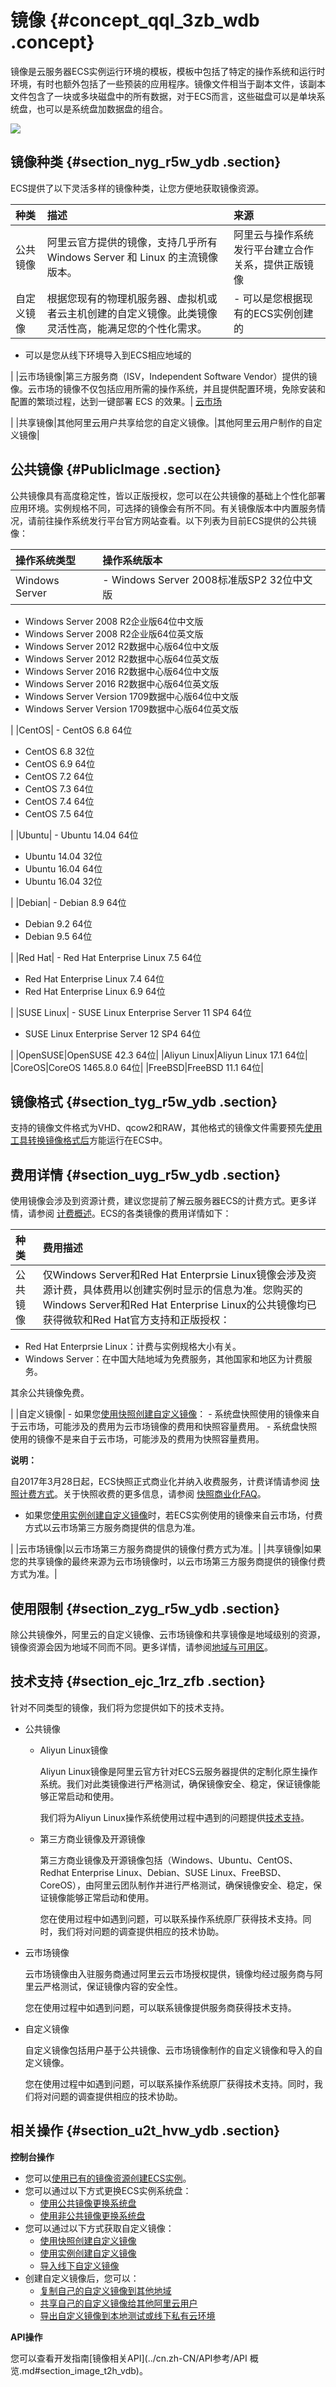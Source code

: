 # 镜像 {#concept_qql_3zb_wdb .concept}

镜像是云服务器ECS实例运行环境的模板，模板中包括了特定的操作系统和运行时环境，有时也额外包括了一些预装的应用程序。镜像文件相当于副本文件，该副本文件包含了一块或多块磁盘中的所有数据，对于ECS而言，这些磁盘可以是单块系统盘，也可以是系统盘加数据盘的组合。

![](http://static-aliyun-doc.oss-cn-hangzhou.aliyuncs.com/assets/img/9572/15439788045238_zh-CN.png)

## 镜像种类 {#section_nyg_r5w_ydb .section}

ECS提供了以下灵活多样的镜像种类，让您方便地获取镜像资源。

|种类|描述|来源|
|:-|:-|:-|
|公共镜像|阿里云官方提供的镜像，支持几乎所有 Windows Server 和 Linux 的主流镜像版本。|阿里云与操作系统发行平台建立合作关系，提供正版镜像|
|自定义镜像|根据您现有的物理机服务器、虚拟机或者云主机创建的自定义镜像。此类镜像灵活性高，能满足您的个性化需求。| -   可以是您根据现有的ECS实例创建的
-   可以是您从线下环境导入到ECS相应地域的

 |
|云市场镜像|第三方服务商（ISV，Independent Software Vendor）提供的镜像。云市场的镜像不仅包括应用所需的操作系统，并且提供配置环境，免除安装和配置的繁琐过程，达到一键部署 ECS 的效果。| [云市场](https://market.aliyun.com/)

 |
|共享镜像|其他阿里云用户共享给您的自定义镜像。|其他阿里云用户制作的自定义镜像|

## 公共镜像 {#PublicImage .section}

公共镜像具有高度稳定性，皆以正版授权，您可以在公共镜像的基础上个性化部署应用环境。实例规格不同，可选择的镜像会有所不同。有关镜像版本中内置服务情况，请前往操作系统发行平台官方网站查看。以下列表为目前ECS提供的公共镜像：

|操作系统类型|操作系统版本|
|:-----|:-----|
|Windows Server| -   Windows Server 2008标准版SP2 32位中文版
-   Windows Server 2008 R2企业版64位中文版
-   Windows Server 2008 R2企业版64位英文版
-   Windows Server 2012 R2数据中心版64位中文版
-   Windows Server 2012 R2数据中心版64位英文版
-   Windows Server 2016 R2数据中心版64位中文版
-   Windows Server 2016 R2数据中心版64位英文版
-   Windows Server Version 1709数据中心版64位中文版
-   Windows Server Version 1709数据中心版64位英文版

 |
|CentOS| -   CentOS 6.8 64位
-   CentOS 6.8 32位
-   CentOS 6.9 64位
-   CentOS 7.2 64位
-   CentOS 7.3 64位
-   CentOS 7.4 64位
-   CentOS 7.5 64位

 |
|Ubuntu| -   Ubuntu 14.04 64位
-   Ubuntu 14.04 32位
-   Ubuntu 16.04 64位
-   Ubuntu 16.04 32位

 |
|Debian| -   Debian 8.9 64位
-   Debian 9.2 64位
-   Debian 9.5 64位

 |
|Red Hat| -   Red Hat Enterprise Linux 7.5 64位
-   Red Hat Enterprise Linux 7.4 64位
-   Red Hat Enterprise Linux 6.9 64位

 |
|SUSE Linux| -   SUSE Linux Enterprise Server 11 SP4 64位
-   SUSE Linux Enterprise Server 12 SP4 64位

 |
|OpenSUSE|OpenSUSE 42.3 64位|
|Aliyun Linux|Aliyun Linux 17.1 64位|
|CoreOS|CoreOS 1465.8.0 64位|
|FreeBSD|FreeBSD 11.1 64位|

## 镜像格式 {#section_tyg_r5w_ydb .section}

支持的镜像文件格式为VHD、qcow2和RAW，其他格式的镜像文件需要预先[使用工具转换镜像格式后](../cn.zh-CN/用户指南/镜像/导入镜像/转换镜像格式.md#)方能运行在ECS中。

## 费用详情 {#section_uyg_r5w_ydb .section}

使用镜像会涉及到资源计费，建议您提前了解云服务器ECS的计费方式。更多详情，请参阅 [计费概述](../cn.zh-CN/产品定价/计费概述.md#)。ECS的各类镜像的费用详情如下：

|种类|费用描述|
|:-|:---|
|公共镜像| 仅Windows Server和Red Hat Enterprsie Linux镜像会涉及资源计费，具体费用以创建实例时显示的信息为准。您购买的Windows Server和Red Hat Enterprise Linux的公共镜像均已获得微软和Red Hat官方支持和正版授权：

-   Red Hat Enterprsie Linux：计费与实例规格大小有关。
-   Windows Server：在中国大陆地域为免费服务，其他国家和地区为计费服务。

 其余公共镜像免费。

 |
|自定义镜像| -   如果您[使用快照创建自定义镜像](../cn.zh-CN/用户指南/镜像/创建自定义镜像/使用快照创建自定义镜像.md#)：
    -   系统盘快照使用的镜像来自于云市场，可能涉及的费用为云市场镜像的费用和快照容量费用。
    -   系统盘快照使用的镜像不是来自于云市场，可能涉及的费用为快照容量费用。

**说明：** 

自2017年3月28日起，ECS快照正式商业化并纳入收费服务，计费详情请参阅 [快照计费方式](../cn.zh-CN/产品定价/快照计费方式.md#)。关于快照收费的更多信息，请参阅 [快照商业化FAQ](https://help.aliyun.com/document_detail/52045.html)。

-   如果您[使用实例创建自定义镜像](../cn.zh-CN/用户指南/镜像/创建自定义镜像/使用实例创建自定义镜像.md#)时，若ECS实例使用的镜像来自云市场，付费方式以云市场第三方服务商提供的信息为准。

 |
|云市场镜像|以云市场第三方服务商提供的镜像付费方式为准。|
|共享镜像|如果您的共享镜像的最终来源为云市场镜像时，以云市场第三方服务商提供的镜像付费方式为准。|

## 使用限制 {#section_zyg_r5w_ydb .section}

除公共镜像外，阿里云的自定义镜像、云市场镜像和共享镜像是地域级别的资源，镜像资源会因为地域不同而不同。更多详情，请参阅[地域与可用区](../../../../../cn.zh-CN/通用参考/地域和可用区.md#)。

## 技术支持 {#section_ejc_1rz_zfb .section}

针对不同类型的镜像，我们将为您提供如下的技术支持。

-   公共镜像
    -   Aliyun Linux镜像

        Aliyun Linux镜像是阿里云官方针对ECS云服务器提供的定制化原生操作系统。我们对此类镜像进行严格测试，确保镜像安全、稳定，保证镜像能够正常启动和使用。

        我们将为Aliyun Linux操作系统使用过程中遇到的问题提供[技术支持](https://selfservice.console.aliyun.com/ticket/createIndex.htm)。

    -   第三方商业镜像及开源镜像

        第三方商业镜像及开源镜像包括（Windows、Ubuntu、CentOS、Redhat Enterprise Linux、Debian、SUSE Linux、FreeBSD、CoreOS），由阿里云团队制作并进行严格测试，确保镜像安全、稳定，保证镜像能够正常启动和使用。

        您在使用过程中如遇到问题，可以联系操作系统原厂获得技术支持。同时，我们将对问题的调查提供相应的技术协助。

-   云市场镜像

    云市场镜像由入驻服务商通过阿里云云市场授权提供，镜像均经过服务商与阿里云严格测试，保证镜像内容的安全性。

    您在使用过程中如遇到问题，可以联系镜像提供服务商获得技术支持。

-   自定义镜像

    自定义镜像包括用户基于公共镜像、云市场镜像制作的自定义镜像和导入的自定义镜像。

    您在使用过程中如遇到问题，可以联系操作系统原厂获得技术支持。同时，我们将对问题的调查提供相应的技术协助。


## 相关操作 {#section_u2t_hvw_ydb .section}

**控制台操作**

-   您可以[使用已有的镜像资源创建ECS实例](../cn.zh-CN/用户指南/实例/创建实例/使用自定义镜像创建实例.md#)。
-   您可以通过以下方式更换ECS实例系统盘：
    -   [使用公共镜像更换系统盘](../cn.zh-CN/用户指南/云盘/更换系统盘（公共镜像）.md#)
    -   [使用非公共镜像更换系统盘](../cn.zh-CN/用户指南/云盘/更换系统盘（非公共镜像）.md#)
-   您可以通过以下方式获取自定义镜像：
    -   [使用快照创建自定义镜像](../cn.zh-CN/用户指南/镜像/创建自定义镜像/使用快照创建自定义镜像.md#)
    -   [使用实例创建自定义镜像](../cn.zh-CN/用户指南/镜像/创建自定义镜像/使用实例创建自定义镜像.md#)
    -   [导入线下自定义镜像](../cn.zh-CN/用户指南/镜像/导入镜像/导入镜像必读.md#)
-   创建自定义镜像后，您可以：
    -   [复制自己的自定义镜像到其他地域](../cn.zh-CN/用户指南/镜像/复制镜像.md#)
    -   [共享自己的自定义镜像给其他阿里云用户](../cn.zh-CN/用户指南/镜像/共享镜像.md#)
    -   [导出自定义镜像到本地测试或线下私有云环境](../cn.zh-CN/用户指南/镜像/导出镜像.md#)

**API操作**

您可以查看开发指南[镜像相关API](../cn.zh-CN/API参考/API 概览.md#section_image_t2h_vdb)。

